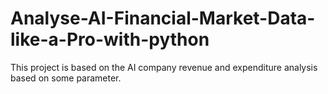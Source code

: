 # Analyse-AI-Financial-Market-Data-like-a-Pro-with-python
This project is based on the AI company revenue and expenditure analysis based on some parameter.
